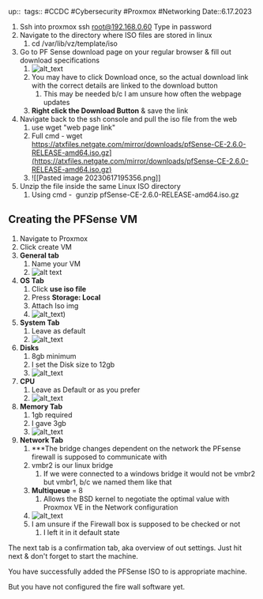 up:: 
tags:: #CCDC #Cybersecurity #Proxmox #Networking 
Date::6.17.2023


1. Ssh into proxmox
	ssh [root@192.168.0.60](mailto:root@192.168.0.60)
	Type in password
2. Navigate to the directory where ISO files are stored in linux
	1. cd /var/lib/vz/template/iso
3. Go to PF Sense download page on your regular browser & fill out download specifications
	1. ![alt_text](https://github.com/UML-Cyber-Security/CCDC_Practice_Infrastructure/blob/PFSense-documentation/Images/Pasted%20image%2020230617194515.png)
	2. You may have to click Download once, so the actual download link with the correct details are linked to the download button
		1. This may be needed b/c I am unsure how often the webpage updates
	3. **Right click the Download Button** & save the link
4. Navigate back to the ssh console and pull the iso file from the web
	1. use wget "web page link"
	2. Full cmd - wget https://atxfiles.netgate.com/mirror/downloads/pfSense-CE-2.6.0-RELEASE-amd64.iso.gz](https://atxfiles.netgate.com/mirror/downloads/pfSense-CE-2.6.0-RELEASE-amd64.iso.gz)
	3. ![[Pasted image 20230617195356.png]]
5. Unzip the file inside the same Linux ISO directory
	1. Using cmd -  gunzip pfSense-CE-2.6.0-RELEASE-amd64.iso.gz


## **Creating the PFSense VM**
1. Navigate to Proxmox 
2. Click create VM
3. **General tab**
	1. Name your VM
	2. ![alt text](https://github.com/UML-Cyber-Security/CCDC_Practice_Infrastructure/blob/PFSense-documentation/Images/Pasted%20image%2020230617195722.png)
4. **OS Tab**
	1. Click **use iso file**
	2. Press **Storage: Local**
	3. Attach Iso img
	4. ![alt_text](https://github.com/UML-Cyber-Security/CCDC_Practice_Infrastructure/blob/PFSense-documentation/Images/Pasted%20image%2020230617195827.png))
5. **System Tab**
	1. Leave as default
	2. ![alt_text](https://github.com/UML-Cyber-Security/CCDC_Practice_Infrastructure/blob/PFSense-documentation/Images/Pasted%20image%2020230617195912.png)
6. **Disks**
	1. 8gb minimum 
	2. I set the Disk size to 12gb 
	4. ![alt_text](https://github.com/UML-Cyber-Security/CCDC_Practice_Infrastructure/blob/PFSense-documentation/Images/Pasted%20image%2020230617200009.png)
7. **CPU**
	1. Leave as Default or as you prefer
	2. ![alt_text](https://github.com/UML-Cyber-Security/CCDC_Practice_Infrastructure/blob/PFSense-documentation/Images/Pasted%20image%2020230617200056.png)
8. **Memory Tab**
	1. 1gb required
	2. I gave 3gb
	3. ![alt_text](https://github.com/UML-Cyber-Security/CCDC_Practice_Infrastructure/blob/PFSense-documentation/Images/Pasted%20image%2020230617200606.png)
9. **Network Tab**
	1. ***The bridge changes dependent on the network the PFsense firewall is supposed to communicate with
	2. vmbr2 is our linux bridge
		1. If we were connected to a windows bridge it would not be vmbr2 but vmbr1, b/c we named them like that
	3. **Multiqueue** = 8
		1. Allows the BSD kernel to negotiate the optimal value with Proxmox VE in the Network configuration
	4. ![alt_text](https://github.com/UML-Cyber-Security/CCDC_Practice_Infrastructure/blob/PFSense-documentation/Images/Pasted%20image%2020230617200629.png)
	5. I am unsure if the Firewall box is supposed to be checked or not
		1. I left it in it default state

The next tab is a confirmation tab, aka overview of out settings. Just hit next & don't forget to start the machine.

You have successfully added the PFSense ISO to is appropriate machine.

But you have not configured the fire wall software yet.
